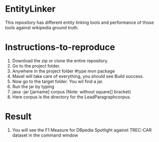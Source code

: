 # EntityLinker
This repository has different entity linking tools and performance of those tools against wikipedia ground truth.


# Instructions-to-reproduce
1. Download the zip or clone the entire repository.
2. Go to the project folder.
3. Anywhere in the project folder #type mvn package
4. Mavel will take care of everything, you should see Build success.
5. Now go to the target folder. You wil find a jar.
6. Run the jar by typing
7. java -jar [jarname] corpus (Note: without square[] bracket)
8. Here corpus is the directory for the LeadParagraphcorpus.

# Result
1. You will see the F1 Measure for DBpedia Spotlight against TREC-CAR dataset in the command window
